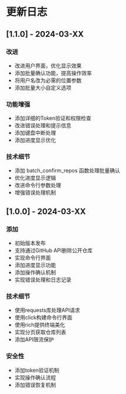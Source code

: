 # 更新日志

## [1.1.0] - 2024-03-XX

### 改进
- 改进用户界面，优化显示效果
- 添加批量确认功能，提高操作效率
- 将用户名改为必需的位置参数
- 添加批量大小自定义选项

### 功能增强
- 添加详细的Token验证和权限检查
- 改进错误处理和提示信息
- 添加键盘中断处理
- 添加进度显示优化

### 技术细节
- 添加 batch_confirm_repos 函数处理批量确认
- 优化进度显示逻辑
- 改进命令行参数处理
- 增强错误处理机制

## [1.0.0] - 2024-03-XX

### 添加
- 初始版本发布
- 支持通过GitHub API删除公开仓库
- 实现命令行界面
- 添加进度显示功能
- 添加操作确认机制
- 实现错误处理和日志记录

### 技术细节
- 使用requests库处理API请求
- 使用click构建命令行界面
- 使用rich提供终端美化
- 实现分页获取仓库列表
- 添加API限流保护

### 安全性
- 添加token验证机制
- 实现操作确认流程
- 添加错误恢复机制 